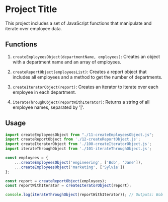 # Project Title

This project includes a set of JavaScript functions that manipulate and iterate over employee data.

## Functions

1. `createEmployeesObject(departmentName, employees)`: Creates an object with a department name and an array of employees.

2. `createReportObject(employeesList)`: Creates a report object that includes all employees and a method to get the number of departments.

3. `createIteratorObject(report)`: Creates an iterator to iterate over each employee in each department.

4. `iterateThroughObject(reportWithIterator)`: Returns a string of all employee names, separated by '|'.

## Usage

```javascript
import createEmployeesObject from "./11-createEmployeesObject.js";
import createReportObject from './12-createReportObject.js';
import createIteratorObject from './100-createIteratorObject.js';
import iterateThroughObject from './101-iterateThroughObject.js';

const employees = {
    ...createEmployeesObject('engineering', ['Bob', 'Jane']),
    ...createEmployeesObject('marketing', ['Sylvie'])
};

const report = createReportObject(employees);
const reportWithIterator = createIteratorObject(report);

console.log(iterateThroughObject(reportWithIterator)); // Outputs: Bob | Jane | Sylvie
